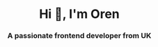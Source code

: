 <h1 align="center">Hi 👋, I'm Oren</h1>
<h3 align="center">A passionate frontend developer from UK</h3>
